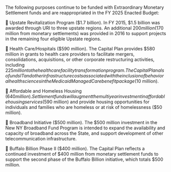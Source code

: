 The following purposes continue to be funded with Extraordinary Monetary Settlement funds and are reappropriated in the FY 2025 Enacted Budget:

 Upstate Revitalization Program ($1.7 billion). In FY 2015, $1.5 billion was awarded through URI to three upstate regions. An additional $200 million ($170 million from monetary settlements) was provided in 2016 to support projects in the remaining four eligible Upstate regions.

 Health Care/Hospitals ($590 million). The Capital Plan provides $580 million in grants to health care providers to facilitate mergers, consolidations, acquisitions, or other corporate restructuring activities, including $225 million to the health care facility transformation program. The Capital Plan also funds IT and other infrastructure costs associated with the inclusion of behavioral health sciences in the Medicaid Managed Care benefit package ($10 million).

 Affordable and Homeless Housing ($640 million). Settlement funds will augment the multiyear investment in affordable housing services ($590 million) and provide housing opportunities for individuals and families who are homeless or at risk of homelessness ($50 million).

 Broadband Initiative ($500 million). The $500 million investment in the New NY Broadband Fund Program is intended to expand the availability and capacity of broadband across the State, and support development of other telecommunication infrastructure.

 Buffalo Billion Phase II ($400 million). The Capital Plan reflects a continued investment of $400 million from monetary settlement funds to support the second phase of the Buffalo Billion initiative, which totals $500 million.